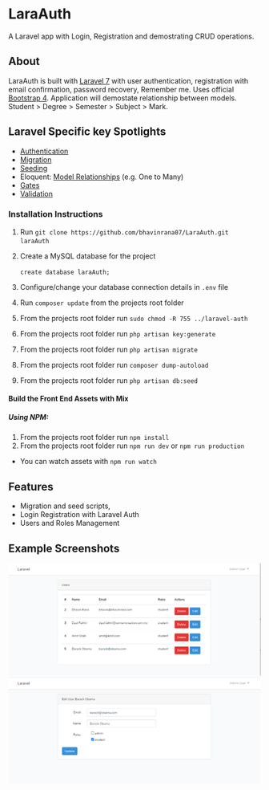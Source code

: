 # LaraAuth

A Laravel app with Login, Registration and demostrating CRUD operations. 
## About

LaraAuth is built with [Laravel 7](https://laravel.com/docs/7.x/authentication) with user authentication, registration with email confirmation, password recovery, Remember me. Uses official [Bootstrap 4](https://getbootstrap.com/docs/4.5/). Application will demostate relationship between models. Student > Degree > Semester > Subject > Mark.

## Laravel Specific key Spotlights
- [Authentication](https://laravel.com/docs/7.x/authentication#introduction)
- [Migration](https://laravel.com/docs/7.x/migrations)
- [Seeding](https://laravel.com/docs/7.x/seeding)
- Eloquent: [Model Relationships](https://laravel.com/docs/7.x/eloquent-relationships) (e.g. One to Many)
- [Gates](https://laravel.com/docs/7.x/authorization#gates)
- [Validation](https://laravel.com/docs/7.x/validation)

### Installation Instructions
1. Run `git clone https://github.com/bhavinrana07/LaraAuth.git laraAuth`
2. Create a MySQL database for the project
    
     ```create database laraAuth;```
     
4. Configure/change your database connection details in `.env` file
5. Run `composer update` from the projects root folder

7. From the projects root folder run `sudo chmod -R 755 ../laravel-auth`
8. From the projects root folder run `php artisan key:generate`
9. From the projects root folder run `php artisan migrate`
10. From the projects root folder run `composer dump-autoload`
11. From the projects root folder run `php artisan db:seed`

#### Build the Front End Assets with Mix
##### Using NPM:
1. From the projects root folder run `npm install`
2. From the projects root folder run `npm run dev` or `npm run production`
  * You can watch assets with `npm run watch`


## Features
- Migration and seed scripts, 
- Login Registration with Laravel Auth
- Users and Roles Management 

## Example Screenshots
![listing screen](listing-screen.png)
![edit screen](edit-screen.png)




